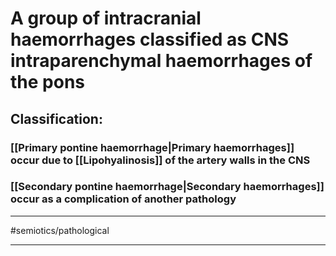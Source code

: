 # A group of intracranial haemorrhages classified as CNS intraparenchymal haemorrhages of the pons
## Classification:
### [[Primary pontine haemorrhage|Primary haemorrhages]] occur due to [[Lipohyalinosis]] of the artery walls in the CNS
### [[Secondary pontine haemorrhage|Secondary haemorrhages]] occur as a complication of another pathology


---
#semiotics/pathological  

---
